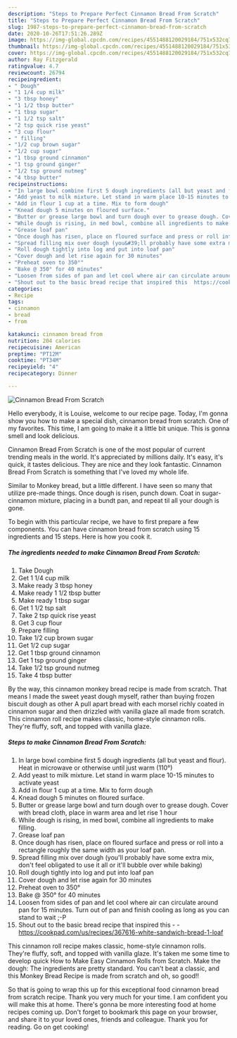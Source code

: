 ```yaml
---
description: "Steps to Prepare Perfect Cinnamon Bread From Scratch"
title: "Steps to Prepare Perfect Cinnamon Bread From Scratch"
slug: 1987-steps-to-prepare-perfect-cinnamon-bread-from-scratch
date: 2020-10-26T17:51:26.289Z
image: https://img-global.cpcdn.com/recipes/4551488120029184/751x532cq70/cinnamon-bread-from-scratch-recipe-main-photo.jpg
thumbnail: https://img-global.cpcdn.com/recipes/4551488120029184/751x532cq70/cinnamon-bread-from-scratch-recipe-main-photo.jpg
cover: https://img-global.cpcdn.com/recipes/4551488120029184/751x532cq70/cinnamon-bread-from-scratch-recipe-main-photo.jpg
author: Ray Fitzgerald
ratingvalue: 4.7
reviewcount: 26794
recipeingredient:
- " Dough"
- "1 1/4 cup milk"
- "3 tbsp honey"
- "1 1/2 tbsp butter"
- "1 tbsp sugar"
- "1 1/2 tsp salt"
- "2 tsp quick rise yeast"
- "3 cup flour"
- " filling"
- "1/2 cup brown sugar"
- "1/2 cup sugar"
- "1 tbsp ground cinnamon"
- "1 tsp ground ginger"
- "1/2 tsp ground nutmeg"
- "4 tbsp butter"
recipeinstructions:
- "In large bowl combine first 5 dough ingredients (all but yeast and flour). Heat in microwave or otherwise until just warm (110°)"
- "Add yeast to milk mixture. Let stand in warm place 10-15 minutes to activate yeast"
- "Add in flour 1 cup at a time. Mix to form dough"
- "Knead dough 5 minutes on floured surface."
- "Butter or grease large bowl and turn dough over to grease dough. Cover with bread cloth, place in warm area and let rise 1 hour"
- "While dough is rising, in med bowl, combine all ingredients to make filling."
- "Grease loaf pan"
- "Once dough has risen, place on floured surface and press or roll into a rectangle roughly the same width as your loaf pan."
- "Spread filling mix over dough (you&#39;ll probably have some extra mix, don&#39;t feel obligated to use it all or it&#39;ll bubble over while baking)"
- "Roll dough tightly into log and put into loaf pan"
- "Cover dough and let rise again for 30 minutes"
- "Preheat oven to 350°"
- "Bake @ 350° for 40 minutes"
- "Loosen from sides of pan and let cool where air can circulate around pan for 15 minutes. Turn out of pan and finish cooling as long as you can stand to wait ;-P"
- "Shout out to the basic bread recipe that inspired this  https://cookpad.com/us/recipes/367616-white-sandwich-bread-1-loaf"
categories:
- Recipe
tags:
- cinnamon
- bread
- from

katakunci: cinnamon bread from 
nutrition: 204 calories
recipecuisine: American
preptime: "PT12M"
cooktime: "PT34M"
recipeyield: "4"
recipecategory: Dinner

---
```



![Cinnamon Bread From Scratch](https://img-global.cpcdn.com/recipes/4551488120029184/751x532cq70/cinnamon-bread-from-scratch-recipe-main-photo.jpg)

Hello everybody, it is Louise, welcome to our recipe page. Today, I'm gonna show you how to make a special dish, cinnamon bread from scratch. One of my favorites. This time, I am going to make it a little bit unique. This is gonna smell and look delicious.

Cinnamon Bread From Scratch is one of the most popular of current trending meals in the world. It's appreciated by millions daily. It's easy, it's quick, it tastes delicious. They are nice and they look fantastic. Cinnamon Bread From Scratch is something that I've loved my whole life.

Similar to Monkey bread, but a little different. I have seen so many that utilize pre-made things. Once dough is risen, punch down. Coat in sugar-cinnamon mixture, placing in a bundt pan, and repeat til all your dough is gone.


To begin with this particular recipe, we have to first prepare a few components. You can have cinnamon bread from scratch using 15 ingredients and 15 steps. Here is how you cook it.

<!--inarticleads1-->

##### The ingredients needed to make Cinnamon Bread From Scratch:

1. Take  Dough
1. Get 1 1/4 cup milk
1. Make ready 3 tbsp honey
1. Make ready 1 1/2 tbsp butter
1. Make ready 1 tbsp sugar
1. Get 1 1/2 tsp salt
1. Take 2 tsp quick rise yeast
1. Get 3 cup flour
1. Prepare  filling
1. Take 1/2 cup brown sugar
1. Get 1/2 cup sugar
1. Get 1 tbsp ground cinnamon
1. Get 1 tsp ground ginger
1. Take 1/2 tsp ground nutmeg
1. Take 4 tbsp butter


By the way, this cinnamon monkey bread recipe is made from scratch. That means I made the sweet yeast dough myself, rather than buying frozen biscuit dough as other A pull apart bread with each morsel richly coated in cinnamon sugar and then drizzled with vanilla glaze all made from scratch. This cinnamon roll recipe makes classic, home-style cinnamon rolls. They&#39;re fluffy, soft, and topped with vanilla glaze. 

<!--inarticleads2-->

##### Steps to make Cinnamon Bread From Scratch:

1. In large bowl combine first 5 dough ingredients (all but yeast and flour). Heat in microwave or otherwise until just warm (110°)
1. Add yeast to milk mixture. Let stand in warm place 10-15 minutes to activate yeast
1. Add in flour 1 cup at a time. Mix to form dough
1. Knead dough 5 minutes on floured surface.
1. Butter or grease large bowl and turn dough over to grease dough. Cover with bread cloth, place in warm area and let rise 1 hour
1. While dough is rising, in med bowl, combine all ingredients to make filling.
1. Grease loaf pan
1. Once dough has risen, place on floured surface and press or roll into a rectangle roughly the same width as your loaf pan.
1. Spread filling mix over dough (you&#39;ll probably have some extra mix, don&#39;t feel obligated to use it all or it&#39;ll bubble over while baking)
1. Roll dough tightly into log and put into loaf pan
1. Cover dough and let rise again for 30 minutes
1. Preheat oven to 350°
1. Bake @ 350° for 40 minutes
1. Loosen from sides of pan and let cool where air can circulate around pan for 15 minutes. Turn out of pan and finish cooling as long as you can stand to wait ;-P
1. Shout out to the basic bread recipe that inspired this -  - https://cookpad.com/us/recipes/367616-white-sandwich-bread-1-loaf


This cinnamon roll recipe makes classic, home-style cinnamon rolls. They&#39;re fluffy, soft, and topped with vanilla glaze. It&#39;s taken me some time to develop quick How to Make Easy Cinnamon Rolls from Scratch. Make the dough: The ingredients are pretty standard. You can&#39;t beat a classic, and this Monkey Bread Recipe is made from scratch and oh, so good!! 

So that is going to wrap this up for this exceptional food cinnamon bread from scratch recipe. Thank you very much for your time. I am confident you will make this at home. There's gonna be more interesting food at home recipes coming up. Don't forget to bookmark this page on your browser, and share it to your loved ones, friends and colleague. Thank you for reading. Go on get cooking!
